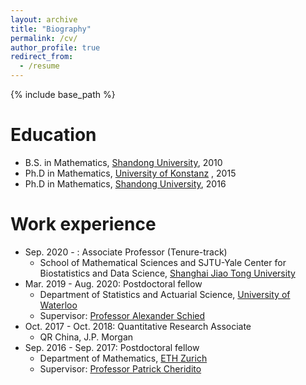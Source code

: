 ```yaml
---
layout: archive
title: "Biography"
permalink: /cv/
author_profile: true
redirect_from:
  - /resume
---
```


{% include base_path %}

Education
======
* B.S. in Mathematics, [Shandong University](https://www.en.sdu.edu.cn/), 2010
* Ph.D in Mathematics, [University of Konstanz](https://www.uni-konstanz.de/en/) , 2015
* Ph.D in Mathematics, [Shandong University](https://www.en.sdu.edu.cn/), 2016

Work experience
======
* Sep. 2020 - : Associate Professor (Tenure-track)
  * School of Mathematical Sciences and SJTU-Yale Center for Biostatistics and Data Science, [Shanghai Jiao Tong University](https://www.sjtu.edu.cn/)
* Mar. 2019 - Aug. 2020: Postdoctoral fellow
  * Department of Statistics and Actuarial Science, [University of Waterloo](https://uwaterloo.ca/)
  * Supervisor: [Professor Alexander Schied](https://uwaterloo.ca/scholar/aschied)
* Oct. 2017 - Oct. 2018: Quantitative Research Associate
  * QR China, J.P. Morgan
* Sep. 2016 - Sep. 2017: Postdoctoral fellow
  * Department of Mathematics, [ETH Zurich](https://ethz.ch/en.html)
  * Supervisor: [Professor Patrick Cheridito](https://people.math.ethz.ch/~patrickc/)

